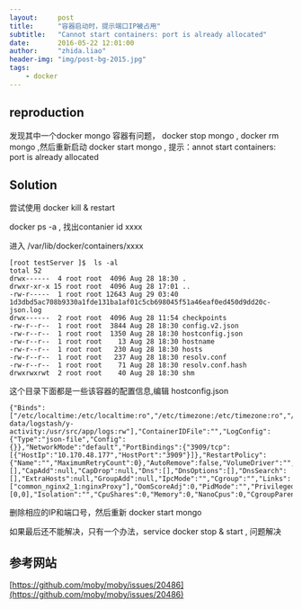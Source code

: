 ```yaml
---
layout:     post
title:      "容器启动时，提示端口IP被占用"
subtitle:   "Cannot start containers: port is already allocated"
date:       2016-05-22 12:01:00
author:     "zhida.liao"
header-img: "img/post-bg-2015.jpg"
tags:
    - docker
---
```



## reproduction

发现其中一个docker mongo 容器有问题， docker stop mongo , docker rm mongo ,然后重新启动 docker start mongo , 提示：annot start containers: port is already allocated


## Solution

尝试使用 docker kill & restart 

docker ps -a , 找出contanier id xxxx

进入 /var/lib/docker/containers/xxxx

```
[root testServer ]$  ls -al
total 52
drwx------  4 root root  4096 Aug 28 18:30 .
drwxr-xr-x 15 root root  4096 Aug 28 17:01 ..
-rw-r-----  1 root root 12643 Aug 29 03:40 1d3dbd5ac708b9330a1fde131ba1af01c5cb698045f51a46eaf0ed450d9dd20c-json.log
drwx------  2 root root  4096 Aug 28 11:54 checkpoints
-rw-r--r--  1 root root  3844 Aug 28 18:30 config.v2.json
-rw-r--r--  1 root root  1350 Aug 28 18:30 hostconfig.json
-rw-r--r--  1 root root    13 Aug 28 18:30 hostname
-rw-r--r--  1 root root   230 Aug 28 18:30 hosts
-rw-r--r--  1 root root   237 Aug 28 18:30 resolv.conf
-rw-r--r--  1 root root    71 Aug 28 18:30 resolv.conf.hash
drwxrwxrwt  2 root root    40 Aug 28 18:30 shm
```

这个目录下面都是一些该容器的配置信息,编辑 hostconfig.json

```
{"Binds":["/etc/localtime:/etc/localtime:ro","/etc/timezone:/etc/timezone:ro","/mnt/docker-data/logstash/y-activity:/usr/src/app/logs:rw"],"ContainerIDFile":"","LogConfig":{"Type":"json-file","Config":{}},"NetworkMode":"default","PortBindings":{"3909/tcp":[{"HostIp":"10.170.48.177","HostPort":"3909"}]},"RestartPolicy":{"Name":"","MaximumRetryCount":0},"AutoRemove":false,"VolumeDriver":"","VolumesFrom":[],"CapAdd":null,"CapDrop":null,"Dns":[],"DnsOptions":[],"DnsSearch":[],"ExtraHosts":null,"GroupAdd":null,"IpcMode":"","Cgroup":"","Links":["common_nginx2_1:nginxProxy"],"OomScoreAdj":0,"PidMode":"","Privileged":false,"PublishAllPorts":false,"ReadonlyRootfs":false,"SecurityOpt":null,"UTSMode":"","UsernsMode":"","ShmSize":67108864,"Runtime":"runc","ConsoleSize":[0,0],"Isolation":"","CpuShares":0,"Memory":0,"NanoCpus":0,"CgroupParent":"","BlkioWeight":0,"BlkioWeightDevice":null,"BlkioDeviceReadBps":null,"BlkioDeviceWriteBps":null,"BlkioDeviceReadIOps":null,"BlkioDeviceWriteIOps":null,"CpuPeriod":0,"CpuQuota":0,"CpuRealtimePeriod":0,"CpuRealtimeRuntime":0,"CpusetCpus":"","CpusetMems":"","Devices":null,"DeviceCgroupRules":null,"DiskQuota":0,"KernelMemory":0,"MemoryReservation":0,"MemorySwap":0,"MemorySwappiness":-1,"OomKillDisable":false,"PidsLimit":0,"Ulimits":null,"CpuCount":0,"CpuPercent":0,"IOMaximumIOps":0,"IOMaximumBandwidth":0}
```

删除相应的IP和端口号，然后重新 docker start mongo

如果最后还不能解决，只有一个办法，service docker stop & start  , 问题解决

## 参考网站
[https://github.com/moby/moby/issues/20486](https://github.com/moby/moby/issues/20486)